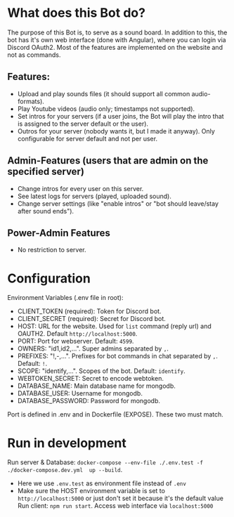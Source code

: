 # What does this Bot do?
The purpose of this Bot is, to serve as a sound board. In addition to this, the bot has it's own web interface (done with Angular), where you can login via Discord OAuth2.
Most of the features are implemented on the website and not as commands.

## Features:
- Upload and play sounds files (it should support all common audio-formats).
- Play Youtube videos (audio only; timestamps not supported).
- Set intros for your servers (if a user joins, the Bot will play the intro that is assigned to the server default or the user).
- Outros for your server (nobody wants it, but I made it anyway). Only configurable for server default and not per user.

## Admin-Features (users that are admin on the specified server)
- Change intros for every user on this server.
- See latest logs for servers (played, uploaded sound).
- Change server settings (like "enable intros" or "bot should leave/stay after sound ends").

## Power-Admin Features
- No restriction to server.

# Configuration
Environment Variables (.env file in root):
- CLIENT_TOKEN (required): Token for Discord bot.
- CLIENT_SECRET (required): Secret for Discord bot.
- HOST: URL for the website. Used for `list` command (reply url) and OAUTH2. Default `http://localhost:5000`.
- PORT: Port for webserver. Default: `4599`.
- OWNERS: "id1,id2,...". Super admins separated by `,`.
- PREFIXES: "!,-,...". Prefixes for bot commands in chat separated by `,`. Default: `!`.
- SCOPE: "identify,...". Scopes of the bot. Default: `identify`.
- WEBTOKEN_SECRET: Secret to encode webtoken.
- DATABASE_NAME: Main database name for mongodb.
- DATABASE_USER: Username for mongodb.
- DATABASE_PASSWORD: Password for mongodb.

Port is defined in .env and in Dockerfile (EXPOSE). These two must match.

# Run in development
Run server & Database: `docker-compose --env-file ./.env.test -f ./docker-compose.dev.yml  up --build`.
- Here we use `.env.test` as environment file instead of `.env`
- Make sure the HOST environment variable is set to `http://localhost:5000` or just don't set it because it's the default value
Run client: `npm run start`.
Access web interface via `localhost:5000`